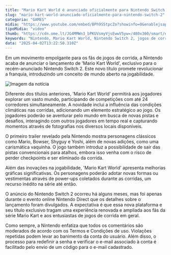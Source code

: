 ```yaml
---
title: "Mario Kart World é anunciado oficialmente para Nintendo Switch 2"
slug: "mario-kart-world-anunciado-oficialmente-para-nintendo-switch-2"
categoria: "GAMES"
midia: "https://www.youtube.com/embed/BPh9S5tpcZo?showinfo=0&enablejsapi=1"
tipoMidia: "video"
thumb: "https://cdn.ome.lt/JG4MMWn3_bPKUVsmyVjsEwwV5yw=/480x360/smart/extras/conteudos/01_OmjKVzG.jpg"
keywords: "Nintendo, Mario Kart World, Nintendo Switch 2, jogos de corrida, mundo aberto"
data: "2025-04-02T13:22:50.310Z"
---
```


Em um movimento empolgante para os fãs de jogos de corrida, a Nintendo acaba de anunciar o lançamento de 'Mario Kart World', exclusivo para o recém-anunciado Nintendo Switch 2. Este novo título promete revolucionar a franquia, introduzindo um conceito de mundo aberto na jogabilidade.

![Imagem da notícia](https://cdn.ome.lt/dFOGTiBI41CrEfMLASoGDmv6Bmk=/fit-in/837x500/smart/uploads/conteudo/fotos/Captura_de_tela_2025-04-02_100256_s9mAucp.png)

Diferente dos títulos anteriores, 'Mario Kart World' permitirá aos jogadores explorar um vasto mundo, participando de competições com até 24 corredores simultaneamente. A novidade inclui a influência das condições climáticas nas corridas, adicionando um elemento estratégico ao jogo. Os jogadores poderão se aventurar pelo mundo em busca de novas pistas e desafios, interagindo com outros jogadores em tempo real e capturando momentos através de fotografias nos diversos locais disponíveis.

O primeiro trailer revelado pela Nintendo mostra personagens clássicos como Mario, Bowser, Shyguy e Yoshi, além de novas adições, como uma carismática vaquinha. O jogo também introduz a possibilidade de sair das pistas convencionais para atalhos, embora isso venha com o risco de perder checkpoints e ser eliminado da corrida.

Além das inovações na jogabilidade, 'Mario Kart World' apresenta melhorias gráficas significativas. Os personagens poderão adotar novas formas ou vestimentas através de power-ups coletados durante as corridas, um recurso inédito na série até então.

O anúncio do Nintendo Switch 2 ocorreu há alguns meses, mas foi apenas durante o evento online Nintendo Direct que os detalhes sobre o lançamento foram divulgados. A expectativa é que essa nova plataforma e seu título exclusivo tragam uma experiência renovada e ampliada aos fãs da série Mario Kart e aos entusiastas de jogos de corrida em geral.

Como sempre, a Nintendo enfatiza que todos os comentários são moderados de acordo com os Termos e Condições de uso. Violações repetidas podem levar ao banimento da conta do usuário. Além disso, o processo para redefinir a senha e verificar o e-mail associado à conta é facilitado pelo envio de um código para o e-mail cadastrado.